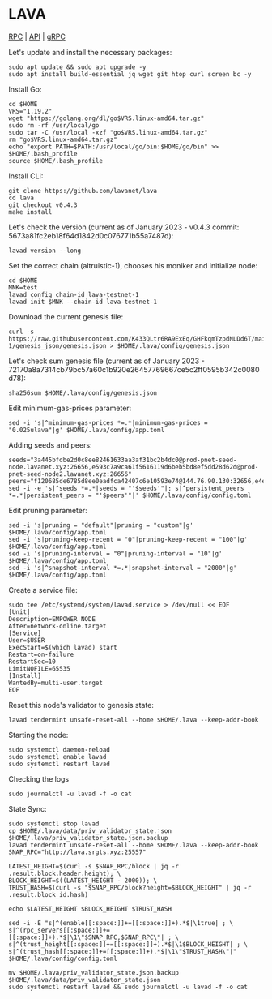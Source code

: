 # LAVA
[RPC](http://lava.srgts.xyz:25557) | [API](http://lava.srgts.xyz:5317) | [gRPC](http://lava.srgts.xyz:9590)

Let's update and install the necessary packages:
````
sudo apt update && sudo apt upgrade -y
sudo apt install build-essential jq wget git htop curl screen bc -y
````
Install Go:
````
cd $HOME
VRS="1.19.2"
wget "https://golang.org/dl/go$VRS.linux-amd64.tar.gz"
sudo rm -rf /usr/local/go
sudo tar -C /usr/local -xzf "go$VRS.linux-amd64.tar.gz"
rm "go$VRS.linux-amd64.tar.gz"
echo "export PATH=$PATH:/usr/local/go/bin:$HOME/go/bin" >> $HOME/.bash_profile
source $HOME/.bash_profile
````
Install CLI:
````
git clone https://github.com/lavanet/lava
cd lava
git checkout v0.4.3
make install
````
Let's check the version (current as of January 2023 - v0.4.3 commit: 5673a81fc2eb18f64d1842d0c076771b55a7487d):
````
lavad version --long
````
Set the correct chain (altruistic-1), chooses his moniker and initialize node:
````
cd $HOME
MNK=test
lavad config chain-id lava-testnet-1
lavad init $MNK --chain-id lava-testnet-1
````
Download the current genesis file:
````
curl -s https://raw.githubusercontent.com/K433QLtr6RA9ExEq/GHFkqmTzpdNLDd6T/main/testnet-1/genesis_json/genesis.json > $HOME/.lava/config/genesis.json
````
Let's check sum genesis file (current as of January 2023 - 72170a8a7314cb79bc57a60c1b920e26457769667ce5c2ff0595b342c0080d78):
````
sha256sum $HOME/.lava/config/genesis.json
````
Edit minimum-gas-prices parameter:
````
sed -i 's|^minimum-gas-prices *=.*|minimum-gas-prices = "0.025ulava"|g' $HOME/.lava/config/app.toml
````
Adding seeds and peers:
````
seeds="3a445bfdbe2d0c8ee82461633aa3af31bc2b4dc0@prod-pnet-seed-node.lavanet.xyz:26656,e593c7a9ca61f5616119d6beb5bd8ef5dd28d62d@prod-pnet-seed-node2.lavanet.xyz:26656"
peers="f120685de6785d8ee0eadfca42407c6e10593e74@144.76.90.130:32656,e4ebf07ed08ff8ee26a9a903d63ad34d1f59393e@95.217.35.186:56656,0561fed6e88f2167979e379436529861527d859d@65.109.92.148:61256,e4c705abed2f76830652799d2eb386a9b876daff@168.119.52.60:26656,d3a466c4892943059b6b361e63eb0665ead5c574@147.135.222.170:5567"
sed -i -e 's|^seeds *=.*|seeds = "'$seeds'"|; s|^persistent_peers *=.*|persistent_peers = "'$peers'"|' $HOME/.lava/config/config.toml
````
Edit pruning parameter:
````
sed -i 's|pruning = "default"|pruning = "custom"|g' $HOME/.lava/config/app.toml
sed -i 's|pruning-keep-recent = "0"|pruning-keep-recent = "100"|g' $HOME/.lava/config/app.toml
sed -i 's|pruning-interval = "0"|pruning-interval = "10"|g' $HOME/.lava/config/app.toml
sed -i 's|^snapshot-interval *=.*|snapshot-interval = "2000"|g' $HOME/.lava/config/app.toml
````
Create a service file:
````
sudo tee /etc/systemd/system/lavad.service > /dev/null << EOF
[Unit]
Description=EMPOWER NODE
After=network-online.target
[Service]
User=$USER
ExecStart=$(which lavad) start
Restart=on-failure
RestartSec=10
LimitNOFILE=65535
[Install]
WantedBy=multi-user.target
EOF
````
Reset this node's validator to genesis state:
````
lavad tendermint unsafe-reset-all --home $HOME/.lava --keep-addr-book
````
Starting the node:
````
sudo systemctl daemon-reload
sudo systemctl enable lavad
sudo systemctl restart lavad
````
Checking the logs
````
sudo journalctl -u lavad -f -o cat
````
State Sync:
````
sudo systemctl stop lavad
cp $HOME/.lava/data/priv_validator_state.json $HOME/.lava/priv_validator_state.json.backup
lavad tendermint unsafe-reset-all --home $HOME/.lava --keep-addr-book
SNAP_RPC="http://lava.srgts.xyz:25557"

LATEST_HEIGHT=$(curl -s $SNAP_RPC/block | jq -r .result.block.header.height); \
BLOCK_HEIGHT=$((LATEST_HEIGHT - 2000)); \
TRUST_HASH=$(curl -s "$SNAP_RPC/block?height=$BLOCK_HEIGHT" | jq -r .result.block_id.hash)

echo $LATEST_HEIGHT $BLOCK_HEIGHT $TRUST_HASH

sed -i -E "s|^(enable[[:space:]]+=[[:space:]]+).*$|\1true| ; \
s|^(rpc_servers[[:space:]]+=[[:space:]]+).*$|\1\"$SNAP_RPC,$SNAP_RPC\"| ; \
s|^(trust_height[[:space:]]+=[[:space:]]+).*$|\1$BLOCK_HEIGHT| ; \
s|^(trust_hash[[:space:]]+=[[:space:]]+).*$|\1\"$TRUST_HASH\"|" $HOME/.lava/config/config.toml

mv $HOME/.lava/priv_validator_state.json.backup $HOME/.lava/data/priv_validator_state.json
sudo systemctl restart lavad && sudo journalctl -u lavad -f -o cat
````

